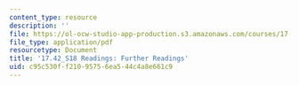 ```yaml
---
content_type: resource
description: ''
file: https://ol-ocw-studio-app-production.s3.amazonaws.com/courses/17-42-causes-and-prevention-of-war-spring-2018/c95c530ff21095756ea544c4a8e661c9_MIT17_42S18_Further_Readings.pdf
file_type: application/pdf
resourcetype: Document
title: '17.42_S18 Readings: Further Readings'
uid: c95c530f-f210-9575-6ea5-44c4a8e661c9
---
```

